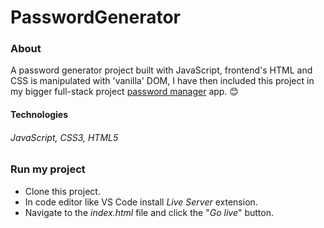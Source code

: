 # PasswordGenerator

### About
A password generator project built with JavaScript, frontend's HTML and CSS is manipulated with 'vanilla' DOM, I have then included this project in my bigger full-stack project <a href="https://github.com/Aleksandar15/password-manager-frontend">password manager</a> app. 😊

#### Technologies
###### JavaScript, CSS3, HTML5

### Run my project
- Clone this project.
- In code editor like VS Code install *Live Server* extension.
- Navigate to the *index.html* file and click the "*Go live*" button.
